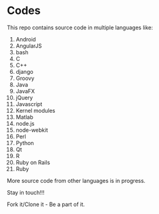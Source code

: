 Codes
=====

This repo contains source code in multiple languages like:

1. Android
2. AngularJS
3. bash
4. C
5. C++
6. django
7. Groovy
8. Java
9. JavaFX
10. jQuery
11. Javascript
12. Kernel modules
13. Matlab
14. node.js
15. node-webkit
16. Perl
17. Python
18. Qt
19. R
20. Ruby on Rails
21. Ruby

More source code from other languages is in progress.

Stay in touch!!!

Fork it/Clone it - Be a part of it.
